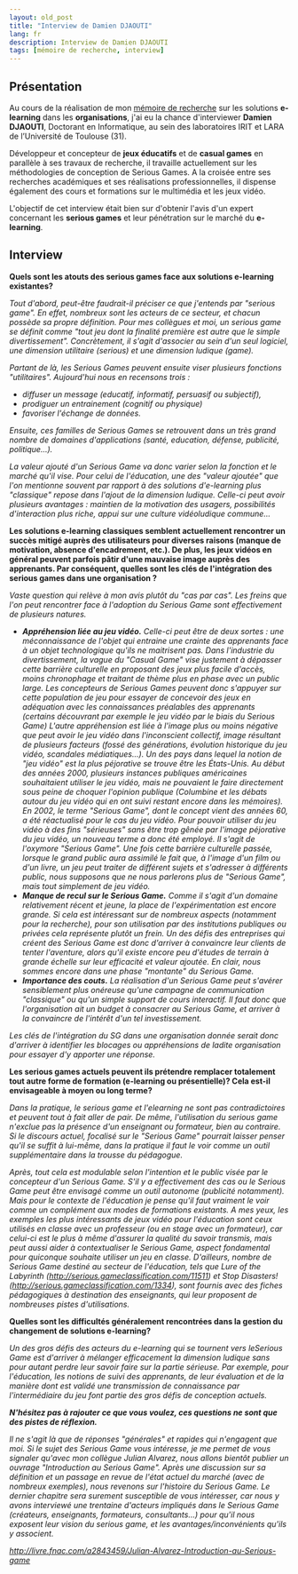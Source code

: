 ```yaml
---
layout: old_post
title: "Interview de Damien DJAOUTI"
lang: fr
description: Interview de Damien DJAOUTI
tags: [mémoire de recherche, interview]
---
```


## Présentation

Au cours de la réalisation de mon <a title="Mémoire de recherche: Déroulement" href="http://www.odolbeau.fr/memoire-de-recherche-deroulement">mémoire de recherche</a> sur les solutions **e-learning** dans les **organisations**, j'ai eu la chance d'interviewer **Damien DJAOUTI**, Doctorant en Informatique, au sein des laboratoires IRIT et LARA de l’Université de Toulouse (31).

Développeur et concepteur de **jeux éducatifs** et de **casual games** en parallèle à ses travaux de recherche, il travaille actuellement sur les méthodologies de conception de Serious Games. A la croisée entre ses recherches académiques et ses réalisations professionnelles, il dispense également des cours et formations sur le multimédia et les jeux vidéo.

L'objectif de cet interview était bien sur d'obtenir l'avis d'un expert concernant les **serious games** et leur pénétration sur le marché du **e-learning**.

## Interview

**Quels sont les atouts des serious games face aux solutions e-learning existantes?**

_Tout d'abord, peut-être faudrait-il préciser ce que j'entends par "serious game". En effet, nombreux sont les acteurs de ce secteur, et chacun possède sa propre définition. Pour mes collègues et moi, un serious game se définit comme "tout jeu dont la finalité première est autre que le simple divertissement". Concrètement, il s'agit d'associer au sein d'un seul logiciel, une dimension utilitaire (serious) et une dimension ludique (game)._

_Partant de là, les Serious Games peuvent ensuite viser plusieurs fonctions "utilitaires". Aujourd'hui nous en recensons trois :_

* _diffuser un message (educatif, informatif, persuasif ou subjectif),_
* _prodiguer un entrainement (cognitif ou physique)_
* _favoriser l'échange de données._

_Ensuite, ces familles de Serious Games se retrouvent dans un très grand nombre de domaines d'applications (santé, education, défense, publicité, politique...)._

_La valeur ajouté d'un Serious Game va donc varier selon la fonction et le marché qu'il vise. Pour celui de l'éducation, une des "valeur ajoutée" que l'on mentionne souvent par rapport à des solutions d'e-learning plus "classique" repose dans l'ajout de la dimension ludique. Celle-ci peut avoir plusieurs avantages : maintien de la motivation des usagers, possibilités d'interaction plus riche, appui sur une culture vidéoludique commune..._

**Les solutions e-learning classiques semblent actuellement rencontrer un succès mitigé auprès des utilisateurs pour diverses raisons (manque de motivation, absence d'encadrement, etc.). De plus, les jeux vidéos en général peuvent parfois pâtir d'une mauvaise image auprès des apprenants. Par conséquent, quelles sont les clés de l'intégration des serious games dans une organisation ?**

_Vaste question qui relève à mon avis plutôt du "cas par cas". Les freins que l'on peut rencontrer face à l'adoption du Serious Game sont effectivement de plusieurs natures._

* _**Appréhension liée au jeu vidéo.** Celle-ci peut être de deux sortes : une méconnaissance de l'objet qui entraine une crainte des apprenants face à un objet technologique qu'ils ne maitrisent pas. Dans l'industrie du divertissement, la vague du "Casual Game" vise justement à dépasser cette barrière culturelle en proposant des jeux plus facile d'accès, moins chronophage et traitant de thème plus en phase avec un public large. Les concepteurs de Serious Games peuvent donc s'appuyer sur cette population de jeu pour essayer de concevoir des jeux en adéquation avec les connaissances préalables des apprenants (certains découvrant par exemple le jeu vidéo par le biais du Serious Game)
L'autre appréhension est liée à l'image plus ou moins négative que peut avoir le jeu vidéo dans l'inconscient collectif, image résultant de plusieurs facteurs (fossé des générations, évolution historique du jeu vidéo, scandales médiatiques...). Un des pays dans lequel la notion de "jeu vidéo" est la plus péjorative se trouve être les États-Unis. Au début des années 2000, plusieurs instances publiques américaines souhaitaient utiliser le jeu vidéo, mais ne pouvaient le faire directement sous peine de choquer l'opinion publique (Columbine et les débats autour du jeu vidéo qui en ont suivi restant encore dans les mémoires). En 2002, le terme "Serious Game", dont le concept vient des années 60, a été réactualisé pour le cas du jeu vidéo. Pour pouvoir utiliser du jeu vidéo à des fins "sérieuses" sans être trop gênée par l'image péjorative du jeu vidéo, un nouveau terme a donc été employé. Il s'agit de l'oxymore "Serious Game". Une fois cette barrière culturelle passée, lorsque le grand public aura assimilé le fait que, à l'image d'un film ou d'un livre, un jeu peut traiter de différent sujets et s'adresser à différents public, nous supposons que ne nous parlerons plus de "Serious Game", mais tout simplement de jeu vidéo._
* _**Manque de recul sur le Serious Game.** Comme il s'agit d'un domaine relativement récent et jeune, la place de l'expérimentation est encore grande. Si cela est intéressant sur de nombreux aspects (notamment pour la recherche), pour son utilisation par des institutions publiques ou privées cela représente plutôt un frein. Un des défis des entreprises qui créent des Serious Game est donc d'arriver à convaincre leur clients de tenter l'aventure, alors qu'il existe encore peu d'études de terrain à grande échelle sur leur efficacité et valeur ajoutée. En clair, nous sommes encore dans une phase "montante" du Serious Game._
* _**Importance des couts.** La réalisation d'un Serious Game peut s'avérer sensiblement plus onéreuse qu'une campagne de communication "classique" ou qu'un simple support de cours interactif. Il faut donc que l'organisation ait un budget à consacrer au Serious Game, et arriver à la convaincre de l'intérêt d'un tel investissement._

_Les clés de l'intégration du SG dans une organisation donnée serait donc d'arriver à identifier les blocages ou appréhensions de ladite organisation pour essayer d'y apporter une réponse._

**Les serious games actuels peuvent ils prétendre remplacer totalement tout autre forme de formation (e-learning ou présentielle)? Cela est-il envisageable à moyen ou long terme?**

_Dans la pratique, le serious game et l'elearning ne sont pas contradictoires et peuvent tout à fait aller de pair. De même, l'utilisation du serious game n'exclue pas la présence d'un enseignant ou formateur, bien au contraire. Si le discours actuel, focalisé sur le "Serious Game" pourrait laisser penser qu'il se suffit à lui-même, dans la pratique il faut le voir comme un outil supplémentaire dans la trousse du pédagogue._

_Après, tout cela est modulable selon l'intention et le public visée par le concepteur d'un Serious Game. S'il y a effectivement des cas ou le Serious Game peut être envisagé comme un outil autonome (publicité notamment). Mais pour le contexte de l'éducation je pense qu'il faut vraiment le voir comme un complément aux modes de formations existants. A mes yeux, les exemples les plus intéressants de jeux vidéo pour l'éducation sont ceux utilisés en classe avec un professeur (ou en stage avec un formateur), car celui-ci est le plus à même d'assurer la qualité du savoir transmis, mais peut aussi aider à contextualiser le Serious Game, aspect fondamental pour quiconque souhaite utiliser un jeu en classe. D'ailleurs, nombre de Serious Game destiné au secteur de l'éducation, tels que Lure of the Labyrinth (http://serious.gameclassification.com/11511) et Stop Disasters! (http://serious.gameclassification.com/1334), sont fournis avec des fiches pédagogiques à destination des enseignants, qui leur proposent de nombreuses pistes d'utilisations._

**Quelles sont les difficultés généralement rencontrées dans la gestion du changement de solutions e-learning?**

_Un des gros défis des acteurs du e-learning qui se tournent vers leSerious Game est d'arriver à mélanger efficacement la dimension ludique sans pour autant perdre leur savoir faire sur la partie sérieuse. Par exemple, pour l'éducation, les notions de suivi des apprenants, de leur évaluation et de la manière dont est validé une transmission de connaissance par l'intermédiaire du jeu font partie des gros défis de conception actuels._

**_N'hésitez pas à rajouter ce que vous voulez, ces questions ne sont que des pistes de réflexion._**

_Il ne s'agit là que de réponses "générales" et rapides qui n'engagent que moi. Si le sujet des Serious Game vous intéresse, je me permet de vous signaler qu'avec mon collègue Julian Alvarez, nous allons bientôt publier un ouvrage "Introduction au Serious Game". Après une discussion sur sa définition et un passage en revue de l'état actuel du marché (avec de nombreux exemples), nous revenons sur l'histoire du Serious Game. Le dernier chapitre sera surement susceptible de vous intéresser, car nous y avons interviewé une trentaine d'acteurs impliqués dans le Serious Game (créateurs, enseignants, formateurs, consultants...) pour qu'il nous exposent leur vision du serious game, et les avantages/inconvénients qu'ils y associent._

_<a href="http://livre.fnac.com/a2843459/Julian-Alvarez-Introduction-au-Serious-game">http://livre.fnac.com/a2843459/Julian-Alvarez-Introduction-au-Serious-game</a>_
